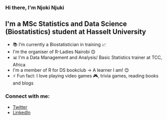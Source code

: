 ### Hi there, I'm Njoki Njuki

## I'm a MSc Statistics and Data Science (Biostatistics) student at Hasselt University
- 📚 I’m currently a Biostatistician in training 📈
- I'm the organiser of R-Ladies Nairobi 😊
- 📊 I'm a Data Management and Analysis/ Basic Statistics trainer at TCC, Africa
- I'm a member of R for DS bookclub -> A learner I am! 😊
- ⚡ Fun fact: I love playing video games 🎮, trivia games, reading books and blogs 

### Connect with me:

- [Twitter](https://twitter.com/lucy_njokinjuki)
- [LinkedIn](https://www.linkedin.com/in/lucy-njoki/)

